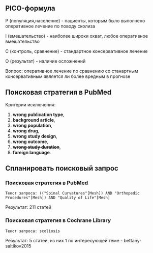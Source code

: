 ## PICO-формула

P (популяция,население) - пациенты, которым было выполнено оперативное лечение по поводу сколиза

I (вмешательство) - наиболее широки охват, любое оперативное вмешательство

C (контроль, сравнение) - стандартное консервативное лечение

О (результат) - наличие осложнений

Вопрос: оперативное лечение по сравнению со станартным консервативным является ли более вредным в прогнозе

## Поисковая стратегия в PubMed

Критерии исключения:

1. **wrong publication type**,
1. **background article**,
1. **wrong population**,
1. **wrong drug**,
1. **wrong study design**,
1. **wrong outcome**,
1. ~~**wrong study duration**~~,
1. **foreign language**.

## Спланировать поисковый запрос

### Поисковая стратегия в PubMed

```
Текст запроса: (("Spinal Curvatures"[Mesh]) AND "Orthopedic Procedures"[Mesh]) AND "Quality of Life"[Mesh]
```
Результат: 211 статей

### Поисковая стратегия в Cochrane Library

```
Текст запроса: scoliosis
```
Результат: 5 статей, из них 1 по интересующей теме - bettany-saltikov2015
